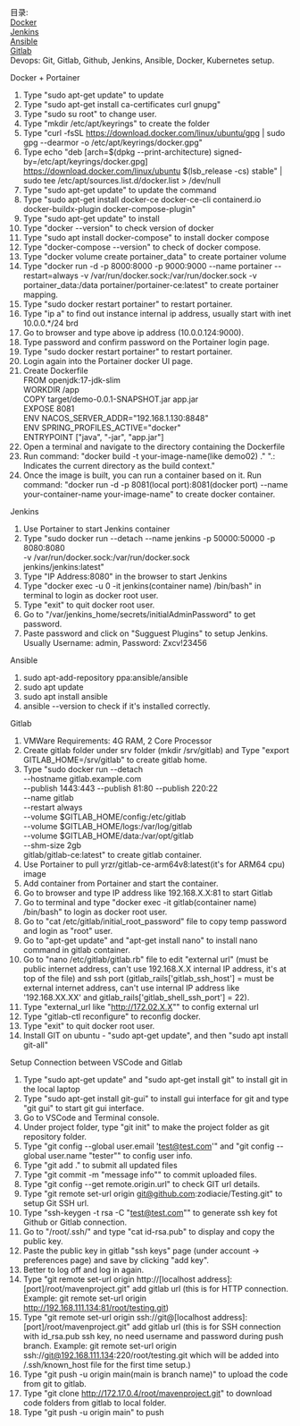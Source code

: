 目录:  
[Docker](#docker)  
[Jenkins](#jenkins)  
[Ansible](#ansible)  
[Gitlab](#gitlab)  
Devops: Git, Gitlab, Github, Jenkins, Ansible, Docker, Kubernetes setup.  

<a name = "docker">Docker + Portainer</a>  
1) Type "sudo apt-get update" to update  
2) Type "sudo apt-get install ca-certificates curl gnupg"  
3) Type "sudo su root" to change user.  
4) Type "mkdir /etc/apt/keyrings" to create the folder   
5) Type "curl -fsSL https://download.docker.com/linux/ubuntu/gpg | sudo gpg --dearmor -o /etc/apt/keyrings/docker.gpg"  
6) Type echo "deb [arch=$(dpkg --print-architecture) signed-by=/etc/apt/keyrings/docker.gpg] https://download.docker.com/linux/ubuntu $(lsb_release -cs) stable" | sudo tee /etc/apt/sources.list.d/docker.list > /dev/null  
7) Type "sudo apt-get update" to update the command  
6) Type "sudo apt-get install docker-ce docker-ce-cli containerd.io docker-buildx-plugin docker-compose-plugin"  
7) Type "sudo apt-get update" to install  
8) Type "docker --version" to check version of docker  
9) Type "sudo apt install docker-compose" to install docker compose   
10) Type "docker-compose --version" to check of docker compose. 
11) Type "docker volume create portainer_data" to create portainer volume  
12) Type "docker run -d -p 8000:8000 -p 9000:9000 --name portainer --restart=always -v /var/run/docker.sock:/var/run/docker.sock -v portainer_data:/data portainer/portainer-ce:latest" to create portainer mapping.   
13) Type "sudo docker restart portainer" to restart portainer.  
14) Type "ip a" to find out instance internal ip address, usually start with inet 10.0.0.*/24 brd  
15) Go to browser and type above ip address (10.0.0.124:9000).  
16) Type password and confirm password on the Portainer login page.  
17) Type "sudo docker restart portainer" to restart portainer.  
18) Login again into the Portainer docker UI page.
19) Create Dockerfile  
FROM openjdk:17-jdk-slim  
WORKDIR /app  
COPY target/demo-0.0.1-SNAPSHOT.jar app.jar  
EXPOSE 8081  
ENV NACOS_SERVER_ADDR="192.168.1.130:8848"  
ENV SPRING_PROFILES_ACTIVE="docker"  
ENTRYPOINT ["java", "-jar", "app.jar"]
20) Open a terminal and navigate to the directory containing the Dockerfile  
21) Run command: "docker build -t your-image-name(like demo02) ." ".: Indicates the current directory as the build context."
22) Once the image is built, you can run a container based on it. Run command: "docker run -d -p 8081(local port):8081(docker port) --name your-container-name your-image-name" to create docker container.

<a name = "jenkins">Jenkins</a>
1) Use Portainer to start Jenkins container
2) Type "sudo docker run --detach --name jenkins -p 50000:50000 -p 8080:8080 \
    -v /var/run/docker.sock:/var/run/docker.sock \
    jenkins/jenkins:latest"
2) Type "IP Address:8080" in the browser to start Jenkins
3) Type "docker exec -u 0 -it jenkins(container name) /bin/bash" in terminal to login as docker root user.
4) Type "exit" to quit docker root user.
4) Go to "/var/jenkins_home/secrets/initialAdminPassword" to get password.
5) Paste password and click on "Sugguest Plugins" to setup Jenkins. Usually Username: admin, Password: Zxcv!23456


<a name = "ansible">Ansible</a>
1) sudo apt-add-repository ppa:ansible/ansible
2) sudo apt update
3) sudo apt install ansible
4) ansible --version to check if it's installed correctly.


<a name = "gitlab">Gitlab</a>
1) VMWare Requirements: 4G RAM, 2 Core Processor
2) Create gitlab folder under srv folder (mkdir /srv/gitlab) and Type "export GITLAB_HOME=/srv/gitlab" to create gitlab home.
3) Type "sudo docker run --detach \
  --hostname gitlab.example.com \
  --publish 1443:443 --publish 81:80 --publish 220:22 \
  --name gitlab \
  --restart always \
  --volume $GITLAB_HOME/config:/etc/gitlab \
  --volume $GITLAB_HOME/logs:/var/log/gitlab \
  --volume $GITLAB_HOME/data:/var/opt/gitlab \
  --shm-size 2gb \
  gitlab/gitlab-ce:latest" to create gitlab container.
1) Use Portainer to pull yrzr/gitlab-ce-arm64v8:latest(it's for ARM64 cpu) image
2) Add container from Portainer and start the container.
4) Go to browser and type IP address like 192.168.X.X:81 to start Gitlab
5) Go to terminal and type "docker exec -it gitlab(container name) /bin/bash" to login as docker root user.
6) Go to "cat /etc/gitlab/initial_root_password" file to copy temp password and login as "root" user.
7) Go to "apt-get update" and "apt-get install nano" to install nano command in gitlab container.
8) Go to "nano /etc/gitlab/gitlab.rb" file to edit "external url" (must be public internet address, can't use 192.168.X.X internal IP address, it's at top of the file) and ssh port (gitlab_rails['gitlab_ssh_host'] = must be external internet address, can't use internal IP address like '192.168.XX.XX' and gitlab_rails['gitlab_shell_ssh_port'] = 22).
9) Type "external_url like "http://172.02.X.X"" to config external url
10) Type "gitlab-ctl reconfigure" to reconfig docker.
11) Type "exit" to quit docker root user.
12) Install GIT on ubuntu - "sudo apt-get update", and then "sudo apt install git-all" 

Setup Connection between VSCode and Gitlab
1) Type "sudo apt-get update" and "sudo apt-get install git" to install git in the local laptop
2) Type "sudo apt-get install git-gui" to install gui interface for git and type "git gui" to start git gui interface.
3) Go to VSCode and Terminal console.
4) Under project folder, type "git init" to make the project folder as git repository folder.
5) Type "git config --global user.email 'test@test.com'" and "git config --global user.name "tester"" to config user info.
6) Type "git add ." to submit all updated files
7) Type "git commit -m "message info"" to commit uploaded files.
8) Type "git config --get remote.origin.url" to check GIT url details.
9) Type "git remote set-url origin git@github.com:zodiacie/Testing.git" to setup Git SSH url.
8) Type "ssh-keygen -t rsa -C "test@test.com"" to generate ssh key fot Github or Gitlab connection.
9) Go to "/root/.ssh/" and type "cat id-rsa.pub" to display and copy the public key.
10) Paste the public key in gitlab "ssh keys" page (under account -> preferences page) and save by clicking "add key".
11) Better to log off and log in again.
12) Type "git remote set-url origin http://[localhost address]:[port]/root/mavenproject.git" add gitlab url (this is for HTTP connection. Example: git remote set-url origin http://192.168.111.134:81/root/testing.git)
13) Type "git remote set-url origin ssh://git@[localhost address]:[port]/root/mavenproject.git" add gitlab url (this is for SSH connection with id_rsa.pub ssh key, no need username and password during push branch. Example: git remote set-url origin ssh://git@192.168.111.134:220/root/testing.git which will be added into /.ssh/known_host file for the first time setup.)
13) Type "git push -u origin main(main is branch name)" to upload the code from git to gitlab.
14) Type "git clone http://172.17.0.4/root/mavenproject.git" to download code folders from gitlab to local folder.
15) Type "git push -u origin main" to push 
